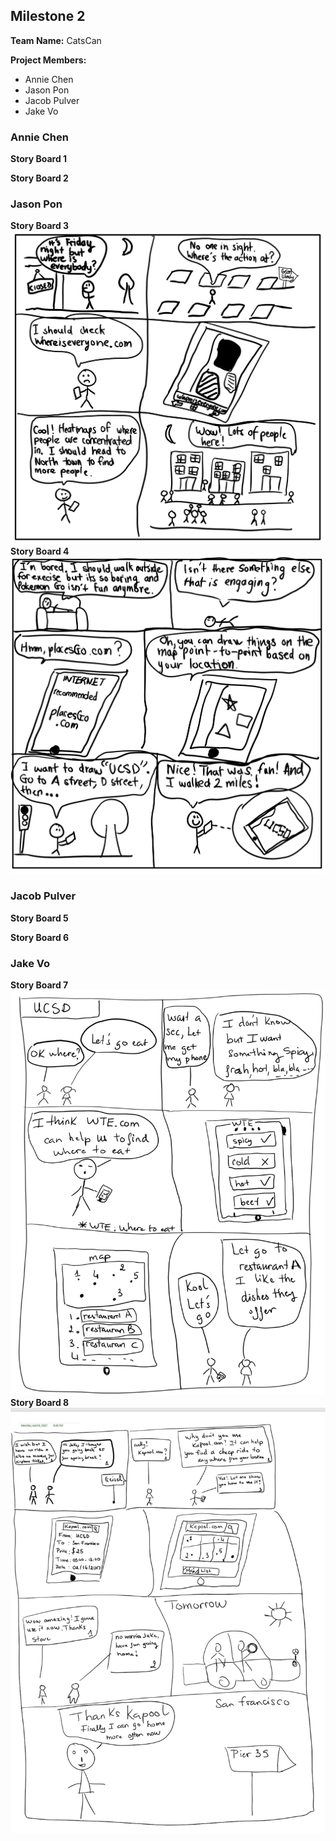 ## Milestone 2

**Team Name:** CatsCan

**Project Members:**
* Annie Chen
* Jason Pon
* Jacob Pulver
* Jake Vo

### Annie Chen
**Story Board 1**

**Story Board 2**


### Jason Pon
**Story Board 3**
![Storyboard3](/storyboards/storyboard3.png)
**Story Board 4**
![Storyboard4](/storyboards/storyboard4.png)

### Jacob Pulver
**Story Board 5**

**Story Board 6**


### Jake Vo
**Story Board 7**
![Storyboard3](/storyboards/storyboard7.png)
**Story Board 8**
![Storyboard3](/storyboards/storyboard8.png)
